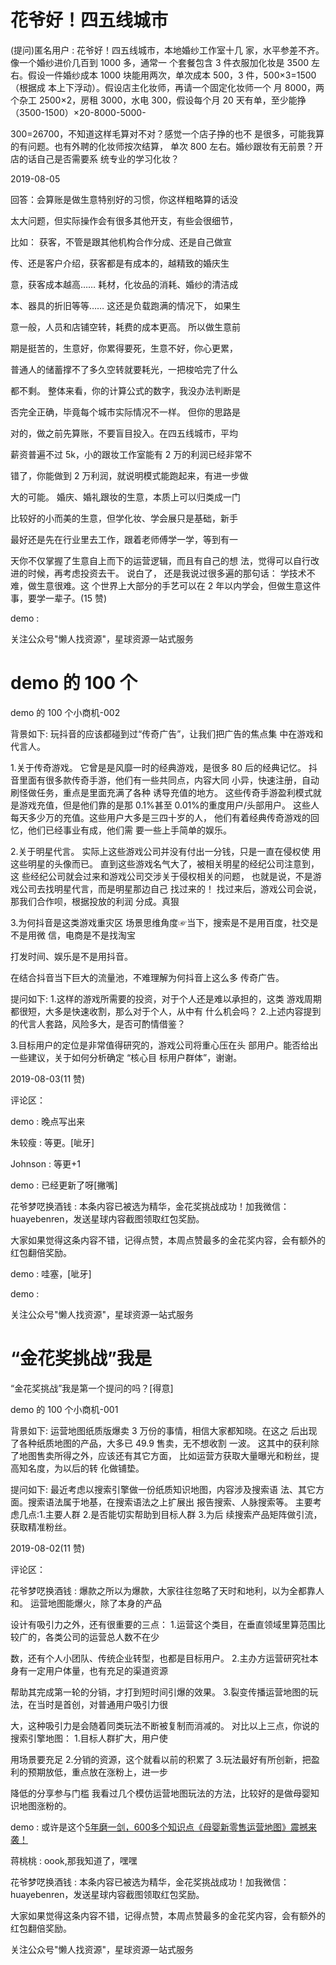 # 花爷好！四五线城市

(提问)匿名用户 : 花爷好！四五线城市，本地婚纱工作室十几 家，水平参差不齐。像一个婚纱进价几百到 1000 多，通常一 个套餐包含 3 件衣服加化妆是 3500 左右。假设一件婚纱成本 1000 块能用两次，单次成本 500，3 件，500×3=1500（根据成 本上下浮动）。假设店主化妆师，再请一个固定化妆师一个 月 8000，两个杂工 2500×2，房租 3000，水电 300，假设每个月 20 天有单，至少能挣（3500-1500）×20-8000-5000-

300=26700，不知道这样毛算对不对？感觉一个店子挣的也不 是很多，可能我算的有问题。也有外聘的化妆师按次结算， 单次 800 左右。婚纱跟妆有无前景？开店的话自己是否需要系 统专业的学习化妆？

2019-08-05

回答：会算账是做生意特别好的习惯，你这样粗略算的话没

太大问题，但实际操作会有很多其他开支，有些会很细节，

比如： 获客，不管是跟其他机构合作分成、还是自己做宣

传、还是客户介绍，获客都是有成本的，越精致的婚庆生

意，获客成本越高…… 耗材，化妆品的消耗、婚纱的清洁成

本、器具的折旧等等…… 这还是负载跑满的情况下， 如果生

意一般，人员和店铺空转，耗费的成本更高。 所以做生意前

期是挺苦的，生意好，你累得要死，生意不好，你心更累，

普通人的储蓄撑不了多久空转就要耗光，一把梭哈完了什么

都不剩。 整体来看，你的计算公式的数字，我没办法判断是

否完全正确，毕竟每个城市实际情况不一样。 但你的思路是

对的，做之前先算账，不要盲目投入。在四五线城市，平均

薪资普遍不过 5k，小的跟妆工作室能有 2 万的利润已经非常不

错了，你能做到 2 万利润，就说明模式能跑起来，有进一步做

大的可能。 婚庆、婚礼跟妆的生意，本质上可以归类成一门

比较好的小而美的生意，但学化妆、学会展只是基础，新手

最好还是先在行业里去工作，跟着老师傅学一学，等到有一

天你不仅掌握了生意自上而下的运营逻辑，而且有自己的想 法，觉得可以自行改进的时候，再考虑投资去干。 说白了， 还是我说过很多遍的那句话： 学技术不难，做生意很难。这 个世界上大部分的手艺可以在 2 年以内学会，但做生意这件 事，要学一辈子。(15 赞)

demo :

关注公众号"懒人找资源"，星球资源一站式服务

# demo 的 100 个

demo 的 100 个小商机-002

背景如下: 玩抖音的应该都碰到过“传奇广告”，让我们把广告的焦点集 中在游戏和代言人。

1.关于传奇游戏。 它曾是是风靡一时的经典游戏，是很多 80 后的经典记忆。 抖音里面有很多款传奇手游，他们有一些共同点，内容大同 小异，快速注册，自动刷怪做任务，重点是里面充满了各种 诱导充值的地方。 这些传奇手游盈利模式就是游戏充值，但是他们靠的是那 0.1%甚至 0.01%的重度用户/头部用户。 这些人每天多少万的充值。这些用户大多是三四十岁的人， 他们有着经典传奇游戏的回忆，他们已经事业有成，他们需 要一些上手简单的娱乐。

2.关于明星代言。 实际上这些游戏公司并没有付出一分钱，只是一直在侵权使 用这些明星的头像而已。 直到这些游戏名气大了，被相关明星的经纪公司注意到，这 些经纪公司就会过来和游戏公司交涉关于侵权相关的问题， 也就是说，不是游戏公司去找明星代言，而是明星那边自己 找过来的！ 找过来后，游戏公司会说，那我们合作呗，根据投放的利润 分成。真狠

3.为何抖音是这类游戏重灾区 场景思维角度☞当下，搜索是不是用百度，社交是不是用微 信，电商是不是找淘宝

打发时间、娱乐是不是用抖音。

在结合抖音当下巨大的流量池，不难理解为何抖音上这么多 传奇广告。

提问如下: 1.这样的游戏所需要的投资，对于个人还是难以承担的，这类 游戏周期都很短，大多是快速收割，那么对于个人，从中有 什么机会吗？ 2.上述内容提到的代言人套路，风险多大，是否可酌情借鉴？

3.目标用户的定位是非常值得研究的，游戏公司将重心压在头 部用户。能否给出一些建议，关于如何分析确定 “核心目 标用户群体”，谢谢。

2019-08-03(11 赞)

评论区：

demo : 晚点写出来

朱较瘦 : 等更。[呲牙]

Johnson : 等更+1

demo : 已经更新了呀[撇嘴]

花爷梦呓换酒钱 : 本条内容已被选为精华，金花奖挑战成功！加我微信：huayebenren，发送星球内容截图领取红包奖励。

大家如果觉得这条内容不错，记得点赞，本周点赞最多的金花奖内容，会有额外的红包翻倍奖励。

demo : 哇塞，[呲牙]

demo :

关注公众号"懒人找资源"，星球资源一站式服务

# “金花奖挑战”我是

“金花奖挑战”我是第一个提问的吗？[得意]

demo 的 100 个小商机-001

背景如下: 运营地图纸质版爆卖 3 万份的事情，相信大家都知晓。在这之 后出现了各种纸质地图的产品，大多已 49.9 售卖，无不想收割 一波。 这其中的获利除了地图售卖所得之外，应该还有其它方面， 比如运营方获取大量曝光和粉丝，提高知名度，为以后的转 化做铺垫。

提问如下: 最近考虑以搜索引擎做一份纸质知识地图，内容涉及搜索语 法、其它方面。搜索语法属于地基，在搜索语法之上扩展出 报告搜索、人脉搜索等。 主要考虑几点:1.主要人群 2.是否能切实帮助到目标人群 3.为后 续搜索产品矩阵做引流，获取精准粉丝。

2019-08-02(11 赞)

评论区：

花爷梦呓换酒钱 : 爆款之所以为爆款，大家往往忽略了天时和地利，以为全都靠人和。 运营地图能爆火，除了本身的产品

设计有吸引力之外，还有很重要的三点： 1.运营这个类目，在垂直领域里算范围比较广的，各类公司的运营总人数不在少

数，还有个人小团队、传统企业转型，也都是目标用户。 2.主办方运营研究社本身有一定用户体量，也有充足的渠道资源

帮助其完成第一轮的分销，才打到短时间引爆的效果。 3.裂变传播运营地图的玩法，在当时是首创，对普通用户吸引力很

大，这种吸引力是会随着同类玩法不断被复制而消减的。 对比以上三点，你说的搜索引擎地图： 1.目标人群扩大，用户使

用场景要充足 2.分销的资源，这个就看以前的积累了 3.玩法最好有所创新，把盈利的预期放低，重点放在涨粉上，进一步

降低的分享参与门槛 我看过几个模仿运营地图玩法的方法，比较好的是做母婴知识地图涨粉的。

demo : 或许是这个[5](https://mp.weixin.qq.com/s/ULBFfEgx4KDoSbeY5NWigA)[年磨一剑，](https://mp.weixin.qq.com/s/ULBFfEgx4KDoSbeY5NWigA)[600](https://mp.weixin.qq.com/s/ULBFfEgx4KDoSbeY5NWigA)[多个知识点《母婴新零售运营地图》震撼来袭！](https://mp.weixin.qq.com/s/ULBFfEgx4KDoSbeY5NWigA)

蒋桃桃 : oook,那我知道了，嘿嘿

花爷梦呓换酒钱 : 本条内容已被选为精华，金花奖挑战成功！加我微信：huayebenren，发送星球内容截图领取红包奖励。

大家如果觉得这条内容不错，记得点赞，本周点赞最多的金花奖内容，会有额外的红包翻倍奖励。

关注公众号"懒人找资源"，星球资源一站式服务
